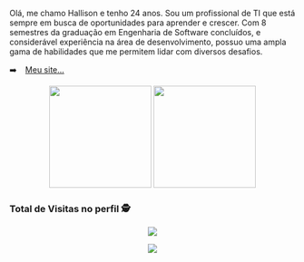 <p>
Olá, me chamo Hallison e tenho 24 anos. Sou um profissional de TI que está sempre em busca de oportunidades para aprender e crescer. Com 8 semestres da graduação em Engenharia de Software concluídos, e considerável experiência na área de desenvolvimento, possuo uma ampla gama de habilidades que me permitem lidar com diversos desafios.
</p>

➡️ ` ` [Meu site...](https://www.brancalhao.com.br)

<div align='center'>
  <img height="180em" src="https://github-readme-stats.vercel.app/api?username=hallisonbrancalhao&show_icons=true&theme=blue-green&include_all_commits=true&count_private=true"/>
  <img height="180em" src="https://github-readme-stats.vercel.app/api/top-langs/?username=hallisonbrancalhao&layout=compact&langs_count=7&theme=blue-green"/>
</div>

### Total de Visitas no perfil :detective: <br>

 <p align="center"> 
   <img alingn="center" src="https://profile-counter.glitch.me/hallisonbrancalhao/count.svg" />
 </p>
 
  <div align='center'>
<a height="150em" href="http://www.github.com/hallisonbrancalhao"><img src="https://github-readme-streak-stats.herokuapp.com/?user=hallisonbrancalhao&stroke=2ea043&background=171717&ring=3382ed&fire=3382ed&currStreakNum=0bd967&currStreakLabel=3382ed&sideNums=0bd967&sideLabels=3382ed&dates=0bd967&hide_border=true" /></a>
</div>

